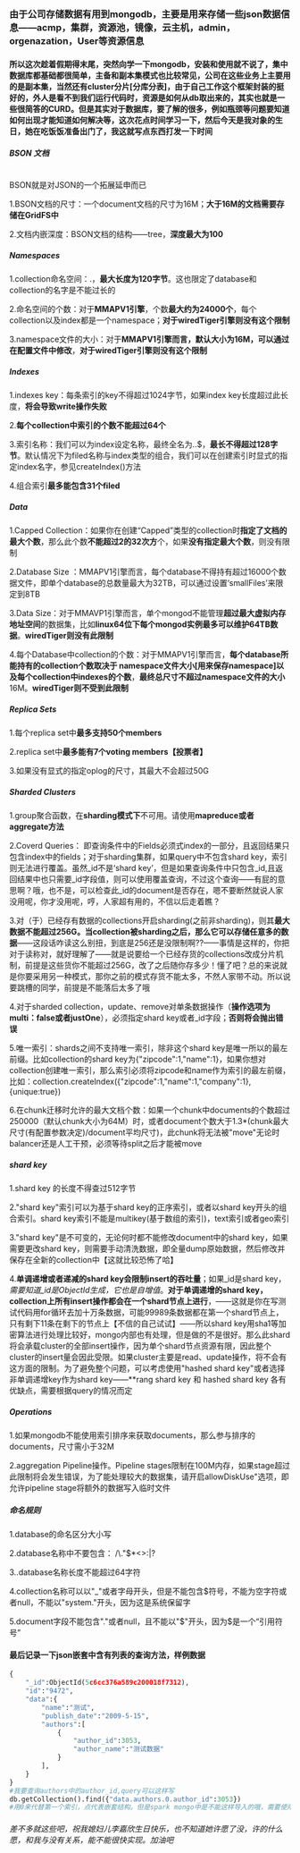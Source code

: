 ### 由于公司存储数据有用到mongodb，主要是用来存储一些json数据信息——acmp，集群，资源池，镜像，云主机，admin，orgenazation，User等资源信息



#### 所以这次趁着假期得末尾，突然向学一下mongodb，安装和使用就不说了，集中数据库都基础都很简单，主备和副本集模式也比较常见，公司在这些业务上主要用的是副本集，当然还有cluster分片[分库分表]，由于自己工作这个框架封装的挺好的，外人是看不到我们运行代码时，资源是如何从db取出来的，其实也就是一些很简答的CURD。但是其实对于数据库，要了解的很多，例如瓶颈等问题要知道如何出现才能知道如何解决等，这次花点时间学习一下，然后今天是我对象的生日，她在吃饭饭准备出门了，我这就写点东西打发一下时间





##### BSON 文档

~~~reStructuredText

~~~

BSON就是对JSON的一个拓展延申而已

1.BSON文档的尺寸：一个document文档的尺寸为16M；**大于16M的文档需要存储在GridFS中**

2.文档内嵌深度：BSON文档的结构——tree，**深度最大为100**

##### Namespaces

1.collection命名空间：<databases>.<collection>，**最大长度为120字节**。这也限定了database和collection的名字是不能过长的

2.命名空间的个数：对于**MMAPV1引擎**，个数**最大约为24000个**，每个collection以及index都是一个namespace；**对于wiredTiger引擎则没有这个限制**

3.namespace文件的大小：对于**MMAPV1引擎而言，默认大小为16M，可以通过在配置文件中修改**，**对于wiredTiger引擎则没有这个限制**

##### Indexes

1.indexes key：每条索引的key不得超过1024字节，如果index key长度超过此长度，**将会导致write操作失败**

2.**每个collection中索引的个数不能超过64个**

3.索引名称：我们可以为index设定名称，最终全名为<database name>.<collection name>.$<index name>，**最长不得超过128字节**。默认情况下<index name>为filed名称与index类型的组合，我们可以在创建索引时显式的指定index名字，参见createIndex()方法

4.组合索引**最多能包含31个filed**

##### Data

1.Capped Collection：如果你在创建“Capped”类型的collection时**指定了文档的最大个数**，那么此个数**不能超过2的32次方**个，如果**没有指定最大个数**，则没有限制

2.Database Size ：MMAPV1引擎而言，每个database不得持有超过16000个数据文件，即单个database的总数量最大为32TB，可以通过设置‘smallFiles’来限定到8TB

3.Data Size：对于MMAVP1引擎而言，单个mongod不能管理**超过最大虚拟内存地址空间**的数据集，比如**linux64位下每个mongod实例最多可以维护64TB数据**。**wiredTiger则没有此限制**

4.每个Database中collection的个数：对于MMAPV1引擎而言，**每个database所能持有的collection个数取决于 namespace文件大小[用来保存namespace]以及每个collection中indexes的个数**，**最终总尺寸不超过namespace文件的大小**16M。**wiredTiger则不受到此限制**

##### Replica Sets

1.每个replica set中**最多支持50个members**

2.replica set中**最多能有7个voting members【投票者】**

3.如果没有显式的指定oplog的尺寸，其最大不会超过50G

##### Sharded Clusters

1.group聚合函数，在**sharding模式下**不可用。请使用**mapreduce或者aggregate方法**

2.Coverd Queries： 即查询条件中的Fields必须式index的一部分，且返回结果只包含index中的fields；对于sharding集群，如果query中不包含shard key，索引则无法进行覆盖。虽然_id不是‘shard key’，但是如果查询条件中只包含\_id,且返回结果中也只需要\_id字段值，则可以使用覆盖查询，不过这个查询——有屁的意思啊？哦，也不是，可以检查此\_id的document是否存在，嗯不要断然就说人家没用呢，你才没用呢，哼，人家超有用的，不信以后走着瞧？

3.对（于）已经存有数据的collections开启sharding(之前非sharding)，则其**最大数据不能超过256G。当collection被sharding之后，那么它可以存储任意多的数据**——这段话咋读这么别扭，到底是256还是没限制啊??——事情是这样的，你把对于读称对，就好理解了——就是说要给一个已经存货的collections改成分片机制，前提是这些货你不能超过256G，改了之后随你存多少！懂了吧？总的来说就是你要采用另一种模式，那你之前的模式存货不能太多，不然人家带不动。所以说要跳槽的同学，前提是不能落后太多了哦

4.对于sharded collection，update、remove对单条数据操作（**操作选项为multi：false或者justOne**），必须指定shard key或者_id字段；**否则将会抛出错误**

5.唯一索引：shards之间不支持唯一索引，除非这个shard key是唯一所以的最左前缀。比如collection的shard key为{"zipcode":1,"name":1}，如果你想对collection创建唯一索引，那么索引必须将zipcode和name作为索引的最左前缀，比如：collection.createIndex({"zipcode":1,"name":1,"company":1},{unique:true})

6.在chunk迁移时允许的最大文档个数：如果一个chunk中documents的个数超过250000（默认chunk大小为64M）时，或者document个数大于1.3*(chunk最大尺寸(有配置参数决定)/document平均尺寸)，此chunk将无法被"move"无论时balancer还是人工干预，必须等待split之后才能被move

##### shard key

1.shard key 的长度不得查过512字节

2."shard key"索引可以为基于shard key的正序索引，或者以shard key开头的组合索引。shard key索引不能是multikey(基于数组的索引)，text索引或者geo索引

3."shard key"是不可变的，无论何时都不能修改document中的shard key，如果需要更改shard key，则需要手动清洗数据，即全量dump原始数据，然后修改并保存在全新的collection中【这就比较恐怖了哈】

4.**单调递增或者递减的shard key会限制insert的吞吐量**；如果_id是shard key，*需要知道\_id是ObjectId生成，它也是自增值*。**对于单调递增的shard key，collection上所有insert操作都会在一个shard节点上进行**，——这就是你在写测试代码用for循环去加十万条数据，可能99989条数据都在第一个shard节点上，只有剩下11条在剩下的节点上【不信的自己试试】——所以shard  key用sha1等加密算法进行处理比较好，mongo内部也有处理，但是做的不是很好。那么此shard将会承载cluster的全部insert操作，因为单个shard节点资源有限，因此整个cluster的insert量会因此受限。如果cluster主要是read、update操作，将不会有这方面的限制。为了避免整个问题，可以考虑使用"hashed shard key"或者选择非单调递增key作为shard key——**rang shard key 和 hashed shard key 各有优缺点，需要根据query的情况而定

##### Operations

1.如果mongodb不能使用索引排序来获取documents，那么参与排序的documents，尺寸需小于32M

2.aggregation Pipeline操作。Pipeline stages限制在100M内存，如果stage超过此限制将会发生错误，为了能处理较大的数据集，请开启allowDiskUse"选项，即允许pipeline stage将额外的数据写入临时文件

##### 命名规则

1.database的命名区分大小写

2.database名称中不要包含： /\\."$*<>:|?

3..database名称长度不能超过64字符

4.collection名称可以以"_"或者字母开头，但是不能包含$符号，不能为空字符或者null，不能以"system."开头，因为这是系统保留字

5.document字段不能包含"."或者null，且不能以"$"开头，因为\$是一个“引用符号”

#### 最后记录一下json嵌套中含有列表的查询方法，样例数据

~~~python
{
    "_id":ObjectId(5c6cc376a589c200018f7312),
    "id":"9472",
    "data":{
        "name":"测试",
        "publish_date":"2009-5-15",
        "authors":[
            {
                "author_id":3053,
                "author_name":"测试数据"
            }
        ],
    }
}
#我要查询authors中的author_id,query可以这样写
db.getCollection().find({"data.authors.0.author_id":3053})
#用0来代替第一个索引，点代表嵌套结构。但是spark mongo中是不能这样导入的哦，需要使用别的方法
~~~



###### 差不多就这些吧，祝我媳妇儿李嘉欣生日快乐，也不知道她许愿了没，许的什么愿，和我与没有关系，能不能很快实现。加油吧



